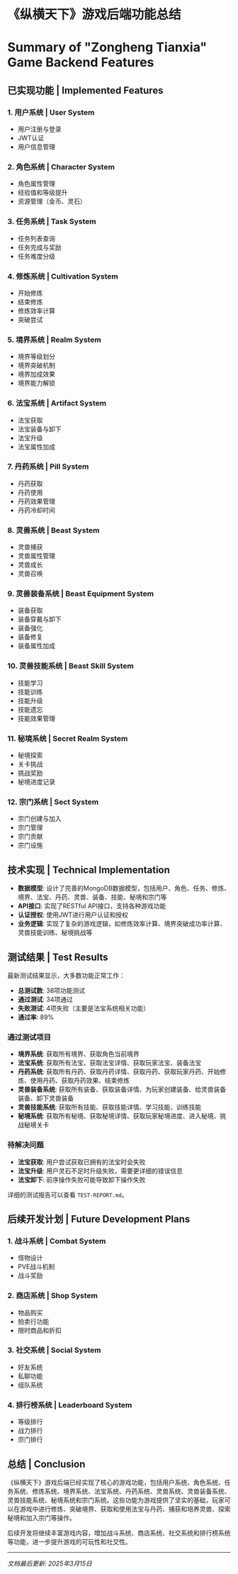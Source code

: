 # 《纵横天下》游戏后端功能总结
# Summary of "Zongheng Tianxia" Game Backend Features

## 已实现功能 | Implemented Features

### 1. 用户系统 | User System
- 用户注册与登录
- JWT认证
- 用户信息管理

### 2. 角色系统 | Character System
- 角色属性管理
- 经验值和等级提升
- 资源管理（金币、灵石）

### 3. 任务系统 | Task System
- 任务列表查询
- 任务完成与奖励
- 任务难度分级

### 4. 修炼系统 | Cultivation System
- 开始修炼
- 结束修炼
- 修炼效率计算
- 突破尝试

### 5. 境界系统 | Realm System
- 境界等级划分
- 境界突破机制
- 境界加成效果
- 境界能力解锁

### 6. 法宝系统 | Artifact System
- 法宝获取
- 法宝装备与卸下
- 法宝升级
- 法宝属性加成

### 7. 丹药系统 | Pill System
- 丹药获取
- 丹药使用
- 丹药效果管理
- 丹药冷却时间

### 8. 灵兽系统 | Beast System
- 灵兽捕获
- 灵兽属性管理
- 灵兽成长
- 灵兽召唤

### 9. 灵兽装备系统 | Beast Equipment System
- 装备获取
- 装备穿戴与卸下
- 装备强化
- 装备修复
- 装备属性加成

### 10. 灵兽技能系统 | Beast Skill System
- 技能学习
- 技能训练
- 技能升级
- 技能遗忘
- 技能效果管理

### 11. 秘境系统 | Secret Realm System
- 秘境探索
- 关卡挑战
- 挑战奖励
- 秘境进度记录

### 12. 宗门系统 | Sect System
- 宗门创建与加入
- 宗门管理
- 宗门贡献
- 宗门设施

## 技术实现 | Technical Implementation

- **数据模型**: 设计了完善的MongoDB数据模型，包括用户、角色、任务、修炼、境界、法宝、丹药、灵兽、装备、技能、秘境和宗门等
- **API接口**: 实现了RESTful API接口，支持各种游戏功能
- **认证授权**: 使用JWT进行用户认证和授权
- **业务逻辑**: 实现了复杂的游戏逻辑，如修炼效率计算、境界突破成功率计算、灵兽技能训练、秘境挑战等

## 测试结果 | Test Results

最新测试结果显示，大多数功能正常工作：

- **总测试数**: 38项功能测试
- **通过测试**: 34项通过
- **失败测试**: 4项失败（主要是法宝系统相关功能）
- **通过率**: 89%

### 通过测试项目

- **境界系统**: 获取所有境界、获取角色当前境界
- **法宝系统**: 获取所有法宝、获取法宝详情、获取玩家法宝、装备法宝
- **丹药系统**: 获取所有丹药、获取丹药详情、获取丹药、获取玩家丹药、开始修炼、使用丹药、获取丹药效果、结束修炼
- **灵兽装备系统**: 获取所有装备、获取装备详情、为玩家创建装备、给灵兽装备装备、卸下灵兽装备
- **灵兽技能系统**: 获取所有技能、获取技能详情、学习技能、训练技能
- **秘境系统**: 获取所有秘境、获取秘境详情、获取玩家秘境进度、进入秘境、挑战秘境关卡

### 待解决问题

- **法宝获取**: 用户尝试获取已拥有的法宝时会失败
- **法宝升级**: 用户灵石不足时升级失败，需要更详细的错误信息
- **法宝卸下**: 前序操作失败可能导致卸下操作失败

详细的测试报告可以查看 `TEST-REPORT.md`。

## 后续开发计划 | Future Development Plans

### 1. 战斗系统 | Combat System
- 怪物设计
- PVE战斗机制
- 战斗奖励

### 2. 商店系统 | Shop System
- 物品购买
- 拍卖行功能
- 限时商品和折扣

### 3. 社交系统 | Social System
- 好友系统
- 私聊功能
- 组队系统

### 4. 排行榜系统 | Leaderboard System
- 等级排行
- 战力排行
- 宗门排行

## 总结 | Conclusion

《纵横天下》游戏后端已经实现了核心的游戏功能，包括用户系统、角色系统、任务系统、修炼系统、境界系统、法宝系统、丹药系统、灵兽系统、灵兽装备系统、灵兽技能系统、秘境系统和宗门系统。这些功能为游戏提供了坚实的基础，玩家可以在游戏中进行修炼、突破境界、获取和使用法宝与丹药、捕获和培养灵兽、探索秘境和加入宗门等操作。

后续开发将继续丰富游戏内容，增加战斗系统、商店系统、社交系统和排行榜系统等功能，进一步提升游戏的可玩性和社交性。

---

*文档最后更新: 2025年3月15日* 